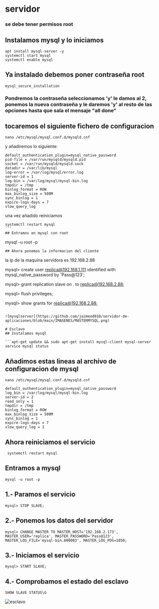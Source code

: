 # servidor

### se debe tener permisos root

## Instalamos mysql y lo iniciamos
```
apt install mysql-server -y
systemctl start mysql
systemctl enable mysql
```
## Ya instalado debemos poner contraseña root

```
mysql_secure_installation 
```

 ### Pondremos la contraseña seleccionamos 'y' le damos al 2, ponemos la nueva contraseña y le daremos 'y' al resto de las opciones hasta que sala el mensaje "all done"
 
 ## tocaremos el siguiente fichero de configuracion
 
```
nano /etc/mysql/mysql.conf.d/mysqld.cnf
```

y añadiremos lo siguiente:
```
default_authentication_plugin=mysql_native_password
pid-file = /var/run/mysqld/mysqld.pid
socket = /var/run/mysqld/mysqld.sock
datadir = /var/lib/mysql
log-error = /var/log/mysql/error.log
server-id = 1
log-bin = /var/log/mysql/mysql-bin.log
tmpdir = /tmp
binlog_format = ROW
max_binlog_size = 500M
sync_binlog = 1
expire-logs-days = 7
slow_query_log
```
una vez añadido reiniciamos

```
systemctl restart mysql
´´´
## Entramos en mysql con root
```
mysql -u root -p
```
## Ahora ponemos la informacion del cliente
```
la ip de la maquina servidora es 192.168.2.88

mysql> create user replica@192.168.1.111 identified with mysql_native_password by 'Pass@123';

mysql> grant replication slave on *.* to replica@192.168.2.88;

mysql> flush privileges;

mysql> show grants for replica@192.168.2.88;
```

![mysqlserver](https://github.com/jaimeod010/servidor-de-aplicaciones/blob/main/IMAGENES/MASTERMYSQL.png)

# Esclavo
## Instalamos mysql

```apt-get update && sudo apt-get install mysql-client mysql-server
service mysql status

```
## Añadimos estas lineas al archivo de configuracion de mysql

```
nano /etc/mysql/mysql.conf.d/mysqld.cnf
```

```
default_authentication_plugin=mysql_native_password
log_bin = /var/log/mysql/mysql-bin.log
server-id = 2
read_only = 1
tmpdir = /tmp
binlog_format = ROW
max_binlog_size = 500M
sync_binlog = 1
expire-logs-days = 7
slow_query_log = 1
```

## Ahora reiniciamos el servicio

```
 systemctl restart mysql
```

## Entramos a mysql 
```
mysql -u root -p
```
## 1.- Paramos el servicio

```
mysql> STOP SLAVE;

```
## 2.- Ponemos los datos del servidor
```
mysql> CHANGE MASTER TO MASTER_HOST='192.168.2.173', MASTER_USER='replica', MASTER_PASSWORD='Pass@123', MASTER_LOG_FILE='mysql-bin.000003', MASTER_LOG_POS=1050;
```

## 3.- Iniciamos el servicio

```
mysql> START SLAVE;

```

## 4.- Comprobamos el estado del esclavo
```
SHOW SLAVE STATUS\G
```

![esclavo](https://github.com/jaimeod010/servidor-de-aplicaciones/blob/main/IMAGENES/ESCLAVOMYSQL.png)
